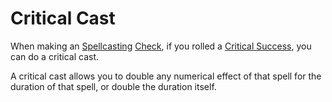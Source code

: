# Critical Cast

When making an [Spellcasting](../../Magic/Spellcasting.md) [Check](../Check.md), if you rolled a [Critical Success](Critical%20Success.md), you can do a critical cast.

A critical cast allows you to double any numerical effect of that spell for the duration of that spell, or double the duration itself.